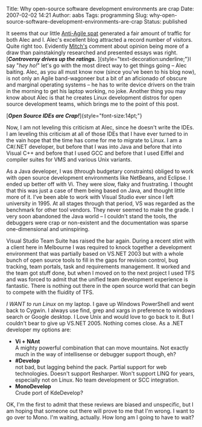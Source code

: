Title: Why open-source software development environments are crap
Date: 2007-02-02 14:21
Author: aabs
Tags: programming
Slug: why-open-source-software-development-environments-are-crap
Status: published

It seems that our little [Anti-Agile spat](http://alecthegeek.wordpress.com/2007/01/23/agile-is-not-a-panacea-neither-is-it-a-cure-all/) generated a fair amount of traffic for both Alec and I. Alec's excellent blog attracted a record number of visitors. Quite right too. Evidently [Mitch's](http://notgartner.wordpress.com) comment about opinion being more of a draw than painstakingly researched and presented essays was right. [***Controversy drives up the ratings.*** ]{style="text-decoration:underline;"}I say "*hey ho!*" let's go with the most direct way to get things going – Alec baiting. Alec, as you all must know now (since you've been to his blog now), is not only an Agile band-wagoneer but a bit of an aficionado of obscure and marginal operating systems – he has to write device drivers on the train in the morning to get his laptop working, no joke. Another thing you may know about Alec is that he creates Linux development distros for open source development teams, which brings me to the point of this post.

[***Open Source IDEs are Crap!***]{style="font-size:14pt;"}

Now, I am not leveling this criticism at Alec, since he doesn't write the IDEs. I am leveling this criticism at all of those IDEs that I have ever turned to in the vain hope that the time has come for me to migrate to Linux. I am a C\#/.NET developer, but before that I was into Java and before that into Visual C++ and before that I used GCC and before that I used Eiffel and compiler suites for VMS and various Unix variants.

As a Java developer, I was (through budgetary constraints) obliged to work with open source development environments like NetBeans, and Eclipse. I ended up better off with Vi. They were slow, flaky and frustrating. I thought that this was just a case of them being based on Java, and thought little more of it. I've been able to work with Visual Studio ever since I left university in 1995. At all stages through that period, VS was regarded as the benchmark for other tool vendors. They never seemed to make the grade. I very soon abandoned the Java world – I couldn't stand the tools, the debuggers were crap or non-existent and the documentation was sparse one-dimensional and uninspiring.

Visual Studio Team Suite has raised the bar again. During a recent stint with a client here in Melbourne I was required to knock together a development environment that was partially based on VS.NET 2003 but with a whole bunch of open source tools to fill in the gaps for revision control, bug tracking, team portals, task and requirements management. It worked and the team got stuff done, but when I moved on to the next project I used TFS and was forced to admit that the unified team development experience is fantastic. There is nothing out there in the open source world that can begin to compete with the fluidity of TFS.

*I WANT to run Linux* on my laptop. I gave up Windows PowerShell and went back to Cygwin. I always use find, grep and xargs in preference to windows search or Google desktop. I Love Unix and would love to go back to it. But I couldn't bear to give up VS.NET 2005. Nothing comes close. As a .NET developer my options are:

-   **Vi + NAnt**  
   A mighty powerful combination that can move mountains. Not exactly much in the way of intellisense or debugger support though, eh?
-   **\#Develop**  
   not bad, but lagging behind the pack. Partial support for web technologies. Doesn't support Resharper. Won't support LINQ for years, especially not on Linux. No team development or SCC integration.
-   **MonoDevelop**  
   Crude port of KdeDevelop?

OK, I'm the first to admit that these reviews are biased and unspecific, but I am hoping that someone out there will prove to me that I'm wrong. I want to go over to Mono. I'm waiting, actually. How long am I going to have to wait?
